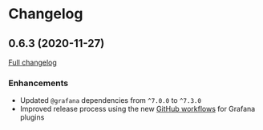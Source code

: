 # Changelog

## 0.6.3 (2020-11-27)

[Full changelog](https://github.com/marcusolsson/grafana-jsonapi-datasource/compare/v0.6.2...v0.6.3)

### Enhancements

- Updated `@grafana` dependencies from `^7.0.0` to `^7.3.0`
- Improved release process using the new [GitHub workflows](https://github.com/grafana/plugin-workflows) for Grafana plugins
